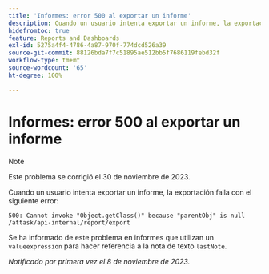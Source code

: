 ```yaml
---
title: 'Informes: error 500 al exportar un informe'
description: Cuando un usuario intenta exportar un informe, la exportación falla con un error 500.
hidefromtoc: true
feature: Reports and Dashboards
exl-id: 5275a4f4-4786-4a87-970f-774dcd526a39
source-git-commit: 88126bda7f7c51895ae512bb5f7686119febd32f
workflow-type: tm+mt
source-wordcount: '65'
ht-degree: 100%

---
```


# Informes: error 500 al exportar un informe

>[!NOTE]
>
>Este problema se corrigió el 30 de noviembre de 2023.

Cuando un usuario intenta exportar un informe, la exportación falla con el siguiente error:

```
500: Cannot invoke "Object.getClass()" because "parentObj" is null /attask/api-internal/report/export
```

Se ha informado de este problema en informes que utilizan un `valueexpression` para hacer referencia a la nota de texto `lastNote`.

_Notificado por primera vez el 8 de noviembre de 2023._
